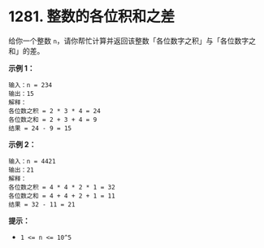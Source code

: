 # 1281. 整数的各位积和之差

给你一个整数 `n`，请你帮忙计算并返回该整数「各位数字之积」与「各位数字之和」的差。

**示例 1：**

```()
输入：n = 234
输出：15 
解释：
各位数之积 = 2 * 3 * 4 = 24 
各位数之和 = 2 + 3 + 4 = 9 
结果 = 24 - 9 = 15
```

**示例 2：**

```()
输入：n = 4421
输出：21
解释： 
各位数之积 = 4 * 4 * 2 * 1 = 32 
各位数之和 = 4 + 4 + 2 + 1 = 11 
结果 = 32 - 11 = 21
```

**提示：**

- `1 <= n <= 10^5`
